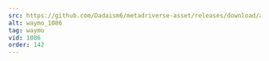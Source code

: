 ```yaml
---
src: https://github.com/Dadaism6/metadriverse-asset/releases/download/assetsv1.0.3/waymo_1086.mp4
alt: waymo_1086
tag: waymo
vid: 1086
order: 142
---
```

